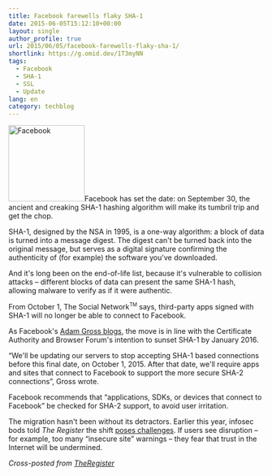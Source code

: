 ```yaml
---
title: Facebook farewells flaky SHA-1
date: 2015-06-05T15:12:10+00:00
layout: single
author_profile: true
url: 2015/06/05/facebook-farewells-flaky-sha-1/
shortlink: https://g.omid.dev/1T3myNN
tags:
  - Facebook
  - SHA-1
  - SSL
  - Update
lang: en
category: techblog
---
```

<img class="alignright wp-image-6593 size-thumbnail" src="/images/2013/05/Facebook-150x150.png" alt="Facebook" width="150" height="150" srcset="/images/sites/3/2013/05/Facebook-150x150.png 150w, /images/sites/3/2013/05/Facebook.png 300w" sizes="(max-width: 150px) 100vw, 150px" />Facebook has set the date: on September 30, the ancient and creaking SHA-1 hashing algorithm will make its tumbril trip and get the chop.

SHA-1, designed by the NSA in 1995, is a one-way algorithm: a block of data is turned into a message digest. The digest can't be turned back into the original message, but serves as a digital signature confirming the authenticity of (for example) the software you've downloaded.

And it's long been on the end-of-life list, because it's vulnerable to collision attacks – different blocks of data can present the same SHA-1 hash, allowing malware to verify as if it were authentic.

From October 1, The Social Network<sup><small>TM</small></sup> says, third-party apps signed with SHA-1 will no longer be able to connect to Facebook.

As Facebook's <a href="https://developers.facebook.com/blog/post/2015/06/02/SHA-2-Updates-Needed" target="_blank">Adam Gross blogs</a>, the move is in line with the Certificate Authority and Browser Forum's intention to sunset SHA-1 by January 2016.

“We'll be updating our servers to stop accepting SHA-1 based connections before this final date, on October 1, 2015. After that date, we'll require apps and sites that connect to Facebook to support the more secure SHA-2 connections”, Gross wrote.

Facebook recommends that “applications, SDKs, or devices that connect to Facebook” be checked for SHA-2 support, to avoid user irritation.

The migration hasn't been without its detractors. Earlier this year, infosec bods told _The Register_ the shift <a href="http://www.theregister.co.uk/2015/04/30/sha_2_migration_headaches/" target="_blank">poses challenges</a>. If users see disruption – for example, too many “insecure site” warnings – they fear that trust in the Internet will be undermined.

_Cross-posted from <a href="http://www.theregister.co.uk/" target="_blank">TheRegister</a>_